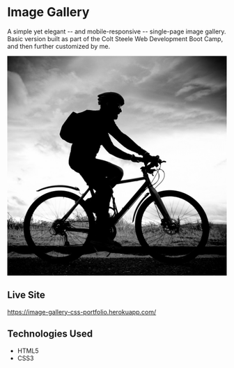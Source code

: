 # Image Gallery

A simple yet elegant -- and mobile-responsive -- single-page image gallery. Basic version built as part of the Colt Steele Web Development Boot Camp, and then further customized by me.

![Image Gallery](https://github.com/toddcf/image-gallery/blob/master/assets/img/milo/20700286354_762c19bd3b_b.jpg "Image Gallery")

## Live Site

https://image-gallery-css-portfolio.herokuapp.com/

## Technologies Used

- HTML5
- CSS3